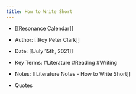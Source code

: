 ```yaml
---
title: How to Write Short
---
```


- [[Resonance Calendar]]

- Author: [[Roy Peter Clark]] 

- Date: [[July 15th, 2021]]

- Key Terms: #Literature #Reading #Writing

- Notes: [[Literature Notes - How to Write Short]]

- Quotes
